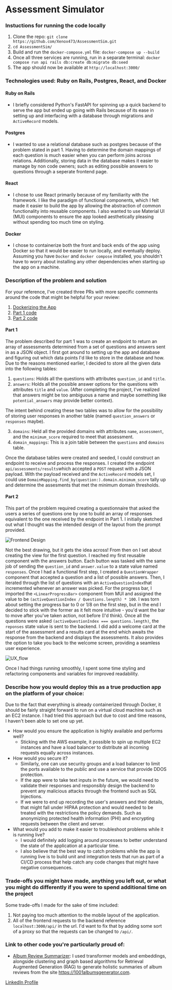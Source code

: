 # Assessment Simulator

### Instuctions for running the code locally
1. Clone the repo: `git clone https://github.com/Xenox473/AssessmentSim.git`
2. `cd AssessmentSim/`
3. Build and run the `docker-compose.yml` file: `docker-compose up --build`
4. Once all three services are running, run in a separate terminal: `docker compose run api rails db:create db:migrate db:seed`
5. The app should now be available at `http://localhost:3000/`
   
### Technologies used: Ruby on Rails, Postgres, React, and Docker

#### Ruby on Rails
- I briefly considered Python's FastAPI for spinning up a quick backend to serve the app but ended up going with Rails because of its ease in setting up and interfacing with a database through migrations and `ActiveRecord` models.
  
#### Postgres
- I wanted to use a relational database such as postgres because of the problem stated in part 1. Having to determine the domain mappings of each question is much easier when you can perform joins across relations. Additionally, storing data in the database makes it easier to manage by non code owners; such as editing possible answers to questions through a seperate frontend page.

#### React 
- I chose to use React primarily because of my familiarity with the framework. I like the paradigm of functional components, which I felt made it easier to build the app by allowing the abstraction of common functionality into reusable components. I also wanted to use Material UI (MUI) components to ensure the app looked aesthetically pleasing without spending too much time on styling.

#### Docker
- I chose to containerize both the front and back ends of the app using Docker so that it would be easier to run locally, and eventually deploy. Assuming you have `Docker` and `docker compose` installed, you shouldn't have to worry about installing any other dependencies when starting up the app on a machine.

### Description of the problem and solution

For your reference, I've created three PRs with more specific comments around the code that might be helpful for your review:
1. [Dockerizing the App](https://github.com/Xenox473/AssessmentSim/pull/1)
2. [Part 1 code](https://github.com/Xenox473/AssessmentSim/pull/3)
3. [Part 2 code](https://github.com/Xenox473/AssessmentSim/pull/4)

#### Part 1

The problem described for part 1 was to create an endpoint to return an array of assessments determined from a set of questions and answers sent in as a JSON object. I first got around to setting up the app and database and figuring out which data points I'd like to store in the database and how. Due to the reasons mentioned earlier, I decided to store all the given data into the following tables:
1. `questions`: Holds all the questions with attributes `question_id` and `title`.
2. `answers`: Holds all the possible answer options for the questions with attributes `title` and `value`. (After completing the project, I've realized that answers might be too ambiguous a name and maybe something like `potential_answers` may provide better context).

The intent behind creating these two tables was to allow for the possibility of storing user responses in another table (named `question_answers` or `responses` maybe).

3. `domains`: Held all the provided domains with attributes `name`, `assessment`, and the `minimum_score` required to meet that assessment.
4. `domain_mappings`: This is a join table between the `questions` and `domains` table.

Once the database tables were created and seeded, I could construct an endpoint to receive and process the responses. I created the endpoint `api/assessments/results`which accepted a `POST` request with a JSON payload. With the payload received and the `ActiveRecord` models set, I could use `DomainMapping.find_by(question:).domain.minimum_score` tally up and determine the assesments that met the minimum domain thresholds.

#### Part 2

This part of the problem required creating a questionnaire that asked the users a series of questions one by one to build an array of responses equivalent to the one received by the endpoint in Part 1. I initially sketched out what I thought was the intended design of the layout from the prompt provided.

![Frontend Design](readme_media/frontend_design.png) 

Not the best drawing, but it gets the idea across! From then on I set about creating the view for the first question. I reached my first reusable component with the answers button. Each button was tasked with the same job of sending the `question_id` and `answer.value` to a state value named `responses`. Once I had a functional first step, I created a `QuestionWrapper` component that accepted a question and a list of possible answers. Then, I iterated through the list of questions with an `ActiveQuestionIndex`that incremented whenever an answer was picked. For the progress bar, I imported the `<LinearProgressBar>` component from MUI and assigned the value to be `(activeQuestionIndex / Questions.length) * 100`. I was torn about setting the progress bar to 0 or 1/8 on the first step, but in the end I decided to stick with the former as it felt more intuitive - you'd want the bar to move after you've taken action, not before (I'd think). Once all the questions were asked `(activeQuestionIndex === questions.length)`, the `reponses` state value is sent to the backend. I did add a welcome card at the start of the assessment and a results card at the end which awaits the response from the backend and displays the assessments. It also provides the option to take you back to the welcome screen, providing a seamless user experience.

![UX_flow](readme_media/UX_flow.gif)

Once I had things running smoothly, I spent some time styling and refactoring components and variables for improved readability. 

### Describe how you would deploy this as a true production app on the platform of your choice:
  Due to the fact that everything is already containerized through Docker, it should be fairly straight forward to run on a virtual cloud machine such as an EC2 instance. I had tried this approach but due to cost and time reasons, I haven't been able to set one up yet. 
- How would you ensure the application is highly available and performs well?
  - Sticking with the AWS example, it possible to spin up multiple EC2 instances and have a load balancer to distribute all incoming requests equally across instances.
- How would you secure it?
  - Similarly, one can use security groups and a load balancer to limit the ports available to the public and use a service that provide DDOS protection.
  - If the app were to take text inputs in the future, we would need to validate their responses and responsibly design the backend to prevent any malicious attacks through the frontend such as SQL Injections.
  - If we were to end up recording the user's answers and their details, that might fall under HIPAA protection and would needed to be treated with the restrictions the policy demands. Such as anonymizing protected health information (PHI) and encrypting requests between the client and server.
- What would you add to make it easier to troubleshoot problems while it is running live?
  - I would definitely add logging around processes to better understand the state of the application at a particular time.
  - I also believe that the best way to catch problems while the app is running live is to build unit and integration tests that run as part of a CI/CD process that help catch any code changes that might have negative consequences.

### Trade-offs you might have made, anything you left out, or what you might do differently if you were to spend additional time on the project

Some trade-offs I made for the sake of time included:
1. Not paying too much attention to the mobile layout of the application. 
2. All of the frontend requests to the backend reference `localhost:3000/api/` in the url. I'd want to fix that by adding some sort of a proxy so that the requests can be changed to `/api/`. 

### Link to other code you're particularly proud of:
- [Album Review Summarizer](https://github.com/Xenox473/review_summarizer): I used transformer models and embeddings, alongside clustering and graph based algorithms for Retrieval Augmented Generation (RAG) to generate holistic summaries of album reviews from the site https://1001albumsgenerator.com.

[LinkedIn Profile](https://www.linkedin.com/in/avd473/)